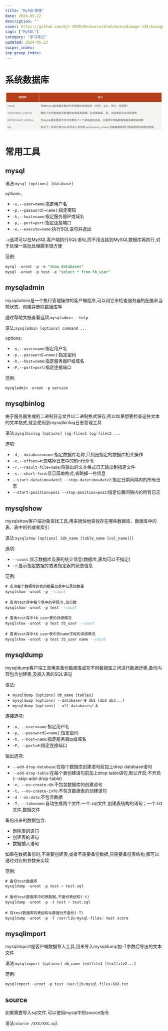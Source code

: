 ```yaml
---
title: "MySQL管理"
date: 2024-05-22
description: ""
cover: https://github.com/Gjt-9520/Resource/blob/main/Aimage-135/Aimage24.jpg?raw=true
tags: ["MySQL"]
category: "学习笔记"
updated: 2024-05-23
swiper_index: 
top_group_index: 
---
```


# 系统数据库

![MySQL数据库自带的4个数据库](../images/MySQL数据库自带的4个数据库.png)

# 常用工具

## mysql

语法:`mysql [options] [database]`

options:
- `-u,--user=name`:指定用户名
- `-p,--password[=name]`:指定密码
- `-h,--host=name`:指定服务器IP或域名
- `-p,--port=port`:指定连接端口
- `-e,--execute=name`:执行SQL语句并退出

`-e`选项可以在MySQL客户端执行SQL语句,而不用连接到MySQL数据库再执行,对于处理一些批处理脚本很方便

范例:

```sql
mysql -uroot -p -e "show databases"
mysql -uroot -p test -e "select * from tb_user"
```

## mysqladmin

mysqladmin是一个执行管理操作的客户端程序,可以用它来检查服务器的配置和当前状态、创建并删除数据库等

通过帮助文档查看选项:`mysqladmin --help`

语法:`mysqladmin [options] command ...`

options:
- `-u,--user=name`:指定用户名
- `-p,--password[=name]`:指定密码
- `-h,--host=name`:指定服务器IP或域名
- `-P,--port=port`:指定连接端口

范例:

```sql
mysqladmin -uroot -p version
```

## mysqlbinlog

由于服务器生成的二进制日志文件以二进制格式保存,所以如果想要检查这些文本的文本格式,就会使用到mysqlbinlog日志管理工具

语法:`mysqlbinlog [options] log-files1 log-files2 ...`

选项:
- `-d,--database=name`:指定数据库名称,只列出指定的数据库相关操作
- `-o,--offset=#`:忽略掉日志中的前n行命令
- `-r,--result-file=name`:将输出的文本格式日志输出到指定文件
- `-s,--short-form`:显示简单格式,省略掉一些信息
- `--start-datatime=date1 --stop-datetime=date2`:指定日期间隔内的所有日志
- `--start-position=pos1 --stop-position=pos2`:指定位置间隔内的所有日志

## mysqlshow

mysqlshow客户端对象查找工具,用来很快地查找存在哪些数据库、数据库中的表、表中的列或者索引

语法:`mysqlshow [options] [db_name [table_name [col_name]]]`

选项:
- `--count`:显示数据库及表的统计信息(数据库,表均可以不指定)
- `-i`:显示指定数据库或者指定表的状态信息

范例:

```sql
# 查询每个数据库的表的数量及表中记录的数量
mysqlshow -uroot -p --count

# 查询test库中每个表中的字段书,及行数
mysqlshow -uroot -p test --count

# 查询test库中tb_user表的详细情况
mysqlshow -uroot -p test tb_user --count

# 查询test库中tb_user表中的name字段的详细情况
mysqlshow -uroot -p test tb_user name --count
```

## mysqldump

mysqldump客户端工具用来备份数据库或在不同数据库之间进行数据迁移,备份内容包含创建表,及插入表的SQL语句

语法:
- `mysqldump [options] db_name [tables]`
- `mysqldump [options] --database/-B db1 [db2 db3...]`
- `mysqldump [options] --all-databases/-A`

连接选项:
- `-u, --user=name`:指定用户名
- `-p, --password[=name]`:指定密码
- `-h, --host=name`:指定服务器ip或域名
- `-P, --port=#`:指定连接端口

输出选项:
- `--add-drop-database`:在每个数据库创建语句前加上drop database语句
- `--add-drop-table`:在每个表创建语句前加上drop table语句,默认开启;不开启 (--skip-add-drop-table)
- `-n, --no-create-db`:不包含数据库的创建语句
- `-t, --no-create-info`:不包含数据表的创建语句
- `-d --no-data`:不包含数据
- `-T, --tab=name`:自动生成两个文件:一个.sql文件,创建表结构的语句；一个.txt文件,数据文件

备份出来的数据包含:
- 删除表的语句
- 创建表的语句
- 数据插入语句

如果在数据备份时,不需要创建表,或者不需要备份数据,只需要备份表结构,都可以通过对应的参数来实现

范例:

```sql
# 备份test数据库
mysqldump -uroot -p test > test.sql

# 备份test数据库中的表数据,不备份表结构(-t)
mysqldump -uroot -p -t test > test.sql

# 将test数据库的表结构与数据分开备份(-T)
mysqldump -uroot -p -T /var/lib/mysql-files/ test score
```

## mysqlimport

mysqlimport是客户端数据导入工具,用来导入mysqldump加-T参数后导出的文本文件

语法:`mysqlimport [options] db_name textfile1 [textfile2...]`

范例:

```sql
mysqlimport -uroot -p test /var/lib/mysql-files/XXX.txt
```

## source

如果需要导入sql文件,可以使用mysql中的source指令

语法:`source /XXX/XXX.sql`
